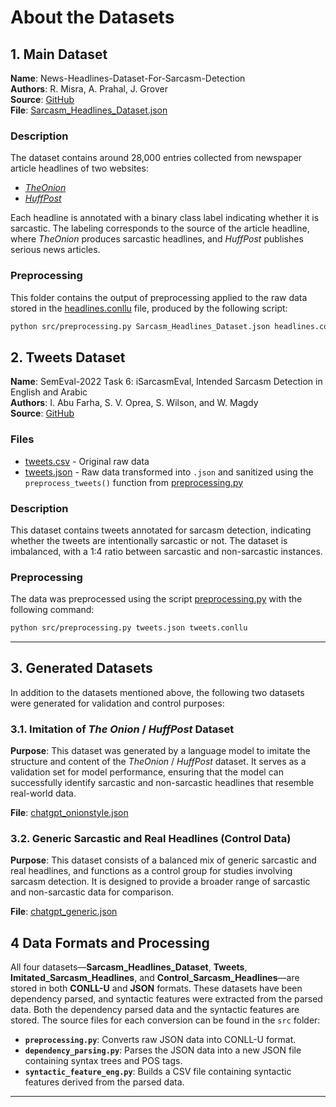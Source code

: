 
# About the Datasets

## 1. Main Dataset
**Name**: News-Headlines-Dataset-For-Sarcasm-Detection  
**Authors**: R. Misra, A. Prahal, J. Grover  
**Source**: [GitHub](https://github.com/rishabhmisra/News-Headlines-Dataset-For-Sarcasm-Detection)  
**File**: [Sarcasm_Headlines_Dataset.json](headline_data/Sarcasm_Headlines_Dataset.json)

### Description
The dataset contains around 28,000 entries collected from newspaper article headlines of two websites:  
- [*TheOnion*](https://www.theonion.com/)
- [*HuffPost*](https://www.huffingtonpost.com/)

Each headline is annotated with a binary class label indicating whether it is sarcastic. The labeling corresponds to the source of the article headline, where *TheOnion* produces sarcastic headlines, and *HuffPost* publishes serious news articles.

### Preprocessing
This folder contains the output of preprocessing applied to the raw data stored in the [headlines.conllu](headline_data/headlines.conllu) file, produced by the following script:

```bash
python src/preprocessing.py Sarcasm_Headlines_Dataset.json headlines.conllu
```

## 2. Tweets Dataset
**Name**: SemEval-2022 Task 6: iSarcasmEval, Intended Sarcasm Detection in English and Arabic  
**Authors**: I. Abu Farha, S. V. Oprea, S. Wilson, and W. Magdy  
**Source**: [GitHub](https://github.com/iabufarha/iSarcasmEval/blob/main/train/train.En.csv)

### Files
- [tweets.csv](tweets_data/tweets.csv) - Original raw data
- [tweets.json](tweets_data/tweets.json) - Raw data transformed into `.json` and sanitized using the `preprocess_tweets()` function from [preprocessing.py](../src/preprocessing.py)

### Description
This dataset contains tweets annotated for sarcasm detection, indicating whether the tweets are intentionally sarcastic or not. The dataset is imbalanced, with a 1:4 ratio between sarcastic and non-sarcastic instances.

### Preprocessing
The data was preprocessed using the script [preprocessing.py](../src/preprocessing.py) with the following command:

```bash
python src/preprocessing.py tweets.json tweets.conllu
```

---

## 3. Generated Datasets

In addition to the datasets mentioned above, the following two datasets were generated for validation and control purposes:

### 3.1. Imitation of *The Onion* / *HuffPost* Dataset
**Purpose**: This dataset was generated by a language model to imitate the structure and content of the *TheOnion* / *HuffPost* dataset. It serves as a validation set for model performance, ensuring that the model can successfully identify sarcastic and non-sarcastic headlines that resemble real-world data.

**File**: [chatgpt_onionstyle.json](chatgpt_onionstyle_data/chatgpt_onionstyle.json)

### 3.2. Generic Sarcastic and Real Headlines (Control Data)
**Purpose**: This dataset consists of a balanced mix of generic sarcastic and real headlines, and functions as a control group for studies involving sarcasm detection. It is designed to provide a broader range of sarcastic and non-sarcastic data for comparison.

**File**: [chatgpt_generic.json](chatgpt_generic_data/chatgpt_generic.json)

## 4 Data Formats and Processing
All four datasets—**Sarcasm_Headlines_Dataset**, **Tweets**, **Imitated_Sarcasm_Headlines**, and **Control_Sarcasm_Headlines**—are stored in both **CONLL-U** and **JSON** formats. These datasets have been dependency parsed, and syntactic features were extracted from the parsed data. Both the dependency parsed data and the syntactic features are stored. The source files for each conversion can be found in the `src` folder:

- **`preprocessing.py`**: Converts raw JSON data into CONLL-U format.
- **`dependency_parsing.py`**: Parses the JSON data into a new JSON file containing syntax trees and POS tags.
- **`syntactic_feature_eng.py`**: Builds a CSV file containing syntactic features derived from the parsed data.

--- 
